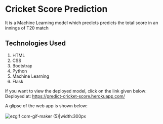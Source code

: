 # Cricket Score Prediction
It is a Machine Learning model which predicts predicts the total score in an innings of T20 match

## Technologies Used
1. HTML
2. CSS
3. Bootstrap
4. Python
5. Machine Learning
6. Flask

If you want to view the deployed model, click on the link given below: <br>
Deployed at: https://predict-cricket-score.herokuapp.com/

A glipse of the web app is shown below: <br><br>
![ezgif com-gif-maker (5)](https://user-images.githubusercontent.com/72275085/120093546-a544a200-c138-11eb-9ea1-50c84705ad0c.gif)|width:300px

